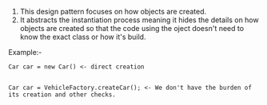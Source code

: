 1) This design pattern focuses on how objects are created.
2) It abstracts the instantiation process meaning it hides the details on how objects are created so that the code using the oject doesn't need to know the exact class or how it's build.

Example:-

```
Car car = new Car() <- direct creation


Car car = VehicleFactory.createCar(); <- We don't have the burden of its creation and other checks.

```